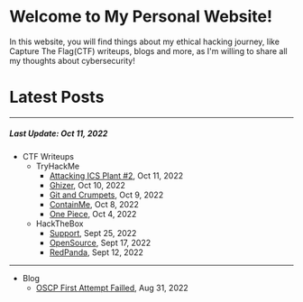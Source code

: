 # Welcome to My Personal Website!

In this website, you will find things about my ethical hacking journey, like Capture The Flag(CTF) writeups, blogs and more, as I'm willing to share all my thoughts about cybersecurity!

# Latest Posts

* * *
##### Last Update: Oct 11, 2022

- CTF Writeups
	- TryHackMe
		- [Attacking ICS Plant #2](https://siunam321.github.io/ctf/tryhackme/Attacking-ICS-Plant-2), Oct 11, 2022
		- [Ghizer](https://siunam321.github.io/ctf/tryhackme/Ghizer/), Oct 10, 2022
		- [Git and Crumpets](https://siunam321.github.io/ctf/tryhackme/Git-and-Crumpets/), Oct 9, 2022
		- [ContainMe](https://siunam321.github.io/ctf/tryhackme/ContainMe/), Oct 8, 2022
		- [One Piece](https://siunam321.github.io/ctf/tryhackme/One-Piece/), Oct 4, 2022
	- HackTheBox
		- [Support](https://siunam321.github.io/ctf/hackthebox/Support/), Sept 25, 2022
		- [OpenSource](https://siunam321.github.io/ctf/hackthebox/OpenSource/), Sept 17, 2022
		- [RedPanda](https://siunam321.github.io/ctf/hackthebox/RedPanda/), Sept 12, 2022

* * *
- Blog
	- [OSCP First Attempt Failled](https://siunam321.github.io/blog/2022-08-31-OSCP-First-Attempt-Failled), Aug 31, 2022


